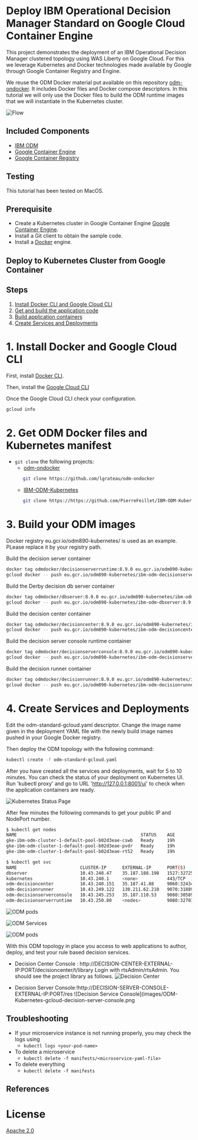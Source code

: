 # Deploy IBM Operational Decision Manager Standard on Google Cloud Container Engine

This project demonstrates the deployment of an IBM Operational Decision Manager clustered topology using WAS Liberty on Google Cloud. For this we leverage Kubernetes and Docker technologies made available by Google through Google Container Registry and Engine.

We reuse the ODM Docker material put available on this repository [odm-ondocker](https://github.com/lgrateau/odm-ondocker). It includes Docker files and Docker compose descriptors. In this tutorial we will only use the Docker files to build the ODM runtime images that we will instantiate in the Kubernetes cluster.

![Flow](../images/ODMinKubernetes-Flow.png)

## Included Components
- [IBM ODM](https://www.ibm.com/support/knowledgecenter/SSQP76_8.9.0/welcome/kc_welcome_odmV.html)
- [Google Container Engine](...)
- [Google Container Registry](...)

## Testing
This tutorial has been tested on MacOS.

## Prerequisite

* Create a Kubernetes cluster in Google Container Engine [Google Container Engine](...).
* Install a Git client to obtain the sample code.
* Install a [Docker](https://docs.docker.com/engine/installation/) engine.

## Deploy to Kubernetes Cluster from Google Container

## Steps

1. [Install Docker CLI and Google Cloud CLI](#1-install-docker-cli-and-google-cloud-cli)
2. [Get and build the application code](#2-get-ODM-Docker-files-and-Kubernetes-manifest)
3. [Build application containers](#3-build-your-ODM-images)
4. [Create Services and Deployments](#4-create-services-and-deployments)

# 1. Install Docker and Google Cloud CLI

First, install [Docker CLI](https://www.docker.com/community-edition#/download).

Then, install the [Google Cloud CLI](https://cloud.google.com/sdk/docs/)

Once the Google Cloud CLI check your configuration.

```bash
gcloud info
```

# 2. Get ODM Docker files and Kubernetes manifest

* `git clone` the following projects:
   * [odm-ondocker](https://github.com/lgrateau/odm-ondocker)
   ```bash
      git clone https://github.com/lgrateau/odm-ondocker
  ```
   * [IBM-ODM-Kubernetes](https://github.com/PierreFeillet/IBM-ODM-Kubernetes)
   ```bash
      git clone https://https://github.com/PierreFeillet/IBM-ODM-Kubernetes
  ```

# 3. Build your ODM images

Docker registry eu.gcr.io/odm890-kubernetes/ is used as an example. PLease replace it by your registry path.

Build the decision server container

```bash
docker tag odmdocker/decisionserverruntime:8.9.0 eu.gcr.io/odm890-kubernetes/ibm-odm-decisionserverruntime:8.9.0 
gcloud docker -- push eu.gcr.io/odm890-kubernetes/ibm-odm-decisionserverruntime:8.9.0
```

Build the Derby decision db server container

```bash
docker tag odmdocker/dbserver:8.9.0 eu.gcr.io/odm890-kubernetes/ibm-odm-dbserver:8.9.0 
gcloud docker -- push eu.gcr.io/odm890-kubernetes/ibm-odm-dbserver:8.9.0
```

Build the decision center container

```bash
docker tag odmdocker/decisioncenter:8.9.0 eu.gcr.io/odm890-kubernetes/ibm-odm-decisioncenter:8.9.0 
gcloud docker -- push eu.gcr.io/odm890-kubernetes/ibm-odm-decisioncenter:8.9.0
```

Build the decision server console runtime container

```bash
docker tag odmdocker/decisionserverconsole:8.9.0 eu.gcr.io/odm890-kubernetes/ibm-odm-decisionserverconsole:8.9.0 
gcloud docker -- push eu.gcr.io/odm890-kubernetes/ibm-odm-decisionserverconsole:8.9.0
```

Build the decision runner container

```bash
docker tag odmdocker/decisionrunner:8.9.0 eu.gcr.io/odm890-kubernetes/ibm-odm-decisionrunner:8.9.0 
gcloud docker -- push eu.gcr.io/odm890-kubernetes/ibm-odm-decisionrunner:8.9.0
```

# 4. Create Services and Deployments

Edit the odm-standard-gcloud.yaml descriptor.
Change the image name given in the deployment YAML file with the newly build image names pushed in your Google Docker registry.

Then deploy the ODM topology with the following command:

```bash
kubectl create -f odm-standard-gcloud.yaml
```

After you have created all the services and deployments, wait for 5 to 10 minutes. You can check the status of your deployment on Kubernetes UI. Run 'kubectl proxy' and go to URL 'http://127.0.0.1:8001/ui' to check when the application containers are ready.

![Kubernetes Status Page](images/kube_ui.png)


After few minutes the following commands to get your public IP and NodePort number.

```bash
$ kubectl get nodes
NAME                                               STATUS    AGE       VERSION
gke-ibm-odm-cluster-1-default-pool-b02d3eae-cswb   Ready     19h       v1.6.4
gke-ibm-odm-cluster-1-default-pool-b02d3eae-pvdr   Ready     19h       v1.6.4
gke-ibm-odm-cluster-1-default-pool-b02d3eae-rt52   Ready     19h       v1.6.4

$ kubectl get svc
NAME                        CLUSTER-IP      EXTERNAL-IP      PORT(S)          AGE
dbserver                    10.43.248.47    35.187.188.198   1527:32725/TCP   15h
kubernetes                  10.43.240.1     <none>           443/TCP          19h
odm-decisioncenter          10.43.240.151   35.187.41.88     9060:32434/TCP   15h
odm-decisionrunner          10.43.249.122   130.211.62.210   9070:31889/TCP   15h
odm-decisionserverconsole   10.43.245.253   35.187.110.53    9080:30589/TCP   15h
odm-decisionserverruntime   10.43.250.80    <nodes>          9080:32703/TCP   15h
```

![ODM pods](./images/ODM-Kubernetes-gcloud-nodes.png)

![ODM Services](./images/ODM-Kubernetes-gcloud-services.png)

![ODM pods](./images/ODM-Kubernetes-gcloud-pods.png)

With this ODM topology in place you access to web applications to author, deploy, and test your rule based decision services.
* Decision Center Console : http://DECISION-CENTER-EXTERNAL-IP:PORT/decisioncenter/t/library
Login with rtsAdmin/rtsAdmin. You should see the project library as follows.
![Decision Center](images/ODM-Kubernetes-gcloud-decision-center.png)

* Decision Server Console:!http://DECISION-SERVER-CONSOLE-EXTERNAL-IP:PORT/res
![Decision Service Console](images/ODM-Kubernetes-gcloud-decision-server-console.png

## Troubleshooting

* If your microservice instance is not running properly, you may check the logs using
	* `kubectl logs <your-pod-name>`
* To delete a microservice
	* `kubectl delete -f manifests/<microservice-yaml-file>`
* To delete everything
	* `kubectl delete -f manifests`


## References

# License
[Apache 2.0](LICENSE)


